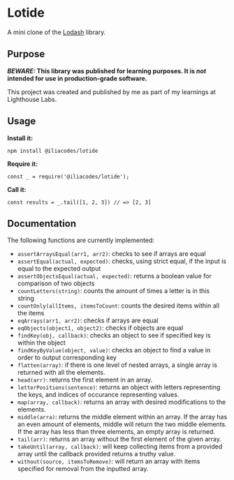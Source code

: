 # Lotide

A mini clone of the [Lodash](https://lodash.com) library.

## Purpose

**_BEWARE:_ This library was published for learning purposes. It is _not_ intended for use in production-grade software.**

This project was created and published by me as part of my learnings at Lighthouse Labs. 

## Usage

**Install it:**

`npm install @iliacodes/lotide`

**Require it:**

`const _ = require('@iliacodes/lotide');`

**Call it:**

`const results = _.tail([1, 2, 3]) // => [2, 3]`

## Documentation

The following functions are currently implemented:

* `assertArraysEqual(arr1, arr2)`: checks to see if arrays are equal
* `assertEqual(actual, expected)`: checks, using strict equal, if the input is equal to the expected output
* `assertObjectsEqual(actual, expected)`: returns a boolean value for comparison of two objects
* `countLetters(string)`: counts the amount of times a letter is in this string
* `countOnly(allItems, itemsToCount`: counts the desired items within all the items
* `eqArrays(arr1, arr2)`: checks if arrays are equal
* `eqObjects(object1, object2)`: checks if objects are equal
* `findKey(obj, callback)`: checks an object to see if specified key is within the object
* `findKeyByValue(object, value)`: checks an object to find a value in order to output corresponding key
* `flatten(array)`: if there is one level of nested arrays, a single array is returned with all the elements.
* `head(arr)`: returns the first element in an array.
* `letterPositions(sentence)`: returns an object with letters representing the keys, and indices of occurance representing values.
* `map(array, callback)`: returns an array with desired modifications to the elements.
* `middle(arra)`: returns the middle element within an array. If the array has an even amount of elements, middle will return the two middle elements. If the array has less than three elements, an empty array is returned.
* `tail(arr)`: returns an array without the first element of the given array.
* `takeUntil(array, callback)`: will keep collecting items from a provided array until the callback provided returns a truthy value.
* `without(source, itemsToRemove)`: will return an array with items specified for removal from the inputted array.